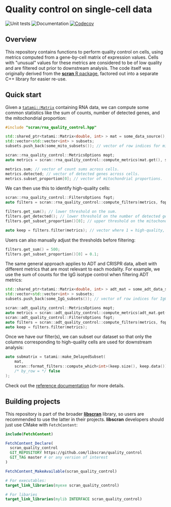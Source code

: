 # Quality control on single-cell data

![Unit tests](https://github.com/libscran/quality_control/actions/workflows/run-tests.yaml/badge.svg)
![Documentation](https://github.com/libscran/quality_control/actions/workflows/doxygenate.yaml/badge.svg)
[![Codecov](https://codecov.io/gh/libscran/quality_control/graph/badge.svg?token=JWV0I4WJX2)](https://codecov.io/gh/libscran/quality_control)

## Overview

This repository contains functions to perform quality control on cells, using metrics computed from a gene-by-cell matrix of expression values.
Cells with "unusual" values for these metrics are considered to be of low quality and are filtered out prior to downstream analysis.
The code itself was originally derived from the [**scran** R package](https://bioconductor.org/packages/scran),
factored out into a separate C++ library for easier re-use.

## Quick start

Given a [`tatami::Matrix`](https://github.com/tatami-inc/tatami) containing RNA data,
we can compute some common statistics like the sum of counts, number of detected genes, and the mitochondrial proportion:

```cpp
#include "scran/rna_quality_control.hpp"

std::shared_ptr<tatami::Matrix<double, int> > mat = some_data_source();
std::vector<std::vector<int> > subsets;
subsets.push_back(some_mito_subsets()); // vector of row indices for mitochondrial genes.

scran::rna_quality_control::MetricsOptions mopt;
auto metrics = scran::rna_quality_control::compute_metrics(mat.get(), subsets, mopt);

metrics.sum; // vector of count sums across cells. 
metrics.detected; // vector of detected genes across cells.
metrics.subset_proportion[0]; // vector of mitochondrial proportions.
```

We can then use this to identify high-quality cells:

```cpp
scran::rna_quality_control::FiltersOptions fopt;
auto filters = scran::rna_quality_control::compute_filters(metrics, fopt);

filters.get_sum(); // lower threshold on the sum.
filters.get_detected(); // lower threshold on the number of detected genes.
filters.get_subset_proportion()[0]; // upper threshold on the mitochondrial proportion.

auto keep = filters.filter(metrics); // vector where 1 = high-quality, 0 = low-quality.
```

Users can also manually adjust the thresholds before filtering:

```cpp
filters.get_sum() = 500;
filters.get_subset_proportion()[0] = 0.1;
```

The same general approach applies to ADT and CRISPR data, albeit with different metrics that are most relevant to each modality. 
For example, we use the sum of counts for the IgG isotype control when filtering ADT metrics:

```cpp
std::shared_ptr<tatami::Matrix<double, int> > adt_mat = some_adt_data_source();
std::vector<std::vector<int> > subsets;
subsets.push_back(some_IgG_subsets()); // vector of row indices for IgG controls.

scran::adt_quality_control::MetricsOptions mopt;
auto metrics = scran::adt_quality_control::compute_metrics(adt_mat.get(), subsets, mopt);
scran::adt_quality_control::FiltersOptions fopt;
auto filters = scran::adt_quality_control::compute_filters(metrics, fopt);
auto keep = filters.filter(metrics);
```

Once we have our filter(s), we can subset our dataset so that only the columns corresponding to high-quality cells are used for downstream analysis:

```cpp
auto submatrix = tatami::make_DelayedSubset(
    mat, 
    scran::format_filters::compute_which<int>(keep.size(), keep.data());
    /* by_row = */ false
);
```

Check out the [reference documentation](https://libscran.github.io/quality_control) for more details.

## Building projects

This repository is part of the broader [**libscran**](https://github.com/libscran/libscran) library,
so users are recommended to use the latter in their projects.
**libscran** developers should just use CMake with `FetchContent`:

```cmake
include(FetchContent)

FetchContent_Declare(
  scran_quality_control 
  GIT_REPOSITORY https://github.com/libscran/quality_control
  GIT_TAG master # or any version of interest
)

FetchContent_MakeAvailable(scran_quality_control)

# For executables:
target_link_libraries(myexe scran_quality_control)

# For libaries
target_link_libraries(mylib INTERFACE scran_quality_control)
```

